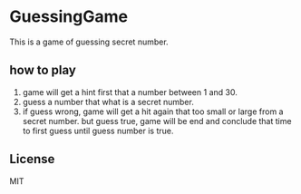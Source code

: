 # GuessingGame
This is a game of guessing secret number.

## how to play
1. game will get a hint first that a number between 1 and 30.
2. guess a number that what is a secret number.
3. if guess wrong, game will get a hit again that too small or large from a secret number.
   but guess true, game will be end and conclude that time to first guess until guess number is true.

## License
MIT
